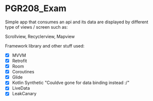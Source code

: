# PGR208_Exam

Simple app that consumes an api and its data are displayed by different type of views / screen such as:

Scrollview, Recyclerview, Mapview

Framework library and other stuff used:

* [x] MVVM
* [x] Retrofit
* [x] Room
* [x] Coroutines
* [x] Glide
* [x] Kotlin Synthetic "Couldve gone for data binding instead :/"
* [x] LiveData
* [x] LeakCanary

